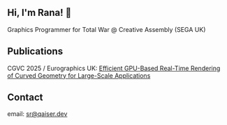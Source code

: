 
## Hi, I'm Rana! 👋
Graphics Programmer for Total War @ Creative Assembly (SEGA UK)

## Publications
CGVC 2025 / Eurographics UK: [Efficient GPU-Based Real-Time Rendering of Curved Geometry for Large-Scale Applications](https://diglib.eg.org/items/15e31d9f-7e14-4289-856a-5697ea329268)

## Contact
email: sr@qaiser.dev
